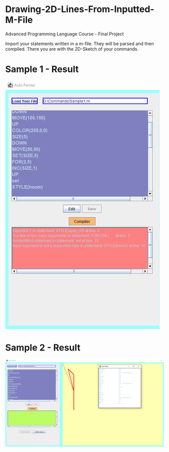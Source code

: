 # Drawing-2D-Lines-From-Inputted-M-File
Advanced Programming Language Course - Final Project

Import your statements written in a m-file. They will be parsed and then compiled. There you are with the 2D-Sketch of your commands.
# Sample 1 - Result
![alt text](https://github.com/amirmohammadnsh/Drawing-2D-Lines-From-Inputted-M-File/blob/765297b3ec398964e40a905262c15e3d133139c3/sample1_result.jpg)

# Sample 2 - Result
![alt text](https://github.com/amirmohammadnsh/Drawing-2D-Lines-From-Inputted-M-File/blob/765297b3ec398964e40a905262c15e3d133139c3/sample2_result.jpg)
